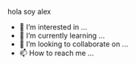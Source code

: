 hola soy alex
- 👀 I’m interested in ...
- 🌱 I’m currently learning ...
- 💞️ I’m looking to collaborate on ...
- 📫 How to reach me ...

<!---
ballmart/ballmart is a ✨ special ✨ repository because its `README.md` (this file) appears on your GitHub profile.
You can click the Preview link to take a look at your changes.
--->

